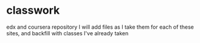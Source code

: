# classwork
edx and coursera repository
I will add files as I take them for each of these sites, and backfill with classes I've already taken
